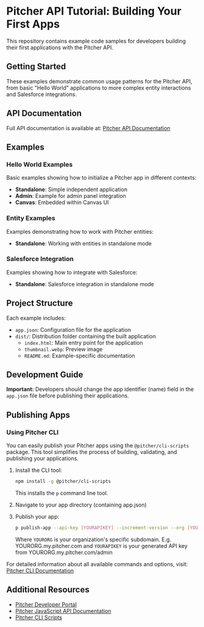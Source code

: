 # Pitcher API Tutorial: Building Your First Apps

This repository contains example code samples for developers building their first applications with the Pitcher API.

## Getting Started

These examples demonstrate common usage patterns for the Pitcher API, from basic "Hello World" applications to more complex entity interactions and Salesforce integrations.

## API Documentation

Full API documentation is available at: [Pitcher API Documentation](https://pitcherag.github.io/canvas-ui/functions/_internal_.createHighLevelApi.html#createHighLevelApi.__type.shareCanvas.shareCanvas-1)

## Examples

### Hello World Examples

Basic examples showing how to initialize a Pitcher app in different contexts:

- **Standalone**: Simple independent application
- **Admin**: Example for admin panel integration
- **Canvas**: Embedded within Canvas UI

### Entity Examples

Examples demonstrating how to work with Pitcher entities:

- **Standalone**: Working with entities in standalone mode

### Salesforce Integration

Examples showing how to integrate with Salesforce:

- **Standalone**: Salesforce integration in standalone mode

## Project Structure

Each example includes:

- `app.json`: Configuration file for the application
- `dist/`: Distribution folder containing the built application
  - `index.html`: Main entry point for the application
  - `thumbnail.webp`: Preview image
  - `README.md`: Example-specific documentation

## Development Guide

**Important:** Developers should change the app identifier (name) field in the `app.json` file before publishing their applications.

## Publishing Apps

### Using Pitcher CLI

You can easily publish your Pitcher apps using the `@pitcher/cli-scripts` package. This tool simplifies the process of building, validating, and publishing your applications.

1. Install the CLI tool:

   ```bash
   npm install -g @pitcher/cli-scripts
   ```

   This installs the `p` command line tool.

2. Navigate to your app directory (containing app.json)

3. Publish your app:

   ```bash
   p publish-app --api-key [YOURAPIKEY] --increment-version --org [YOURORG]
   ```

   Where `YOURORG` is your organization's specific subdomain. E.g. YOURORG.my.pitcher.com
   and `YOURAPIKEY` is your generated API key from YOURORG.my.pitcher.com/admin

For detailed information about all available commands and options, visit:
[Pitcher CLI Documentation](https://www.npmjs.com/package/@pitcher/cli-scripts)

## Additional Resources

- [Pitcher Developer Portal](https://developer.pitcher.com)
- [Pitcher JavaScript API Documentation](https://www.npmjs.com/package/@pitcher/js-api)
- [Pitcher CLI Scripts](https://www.npmjs.com/package/@pitcher/cli-scripts)
